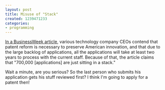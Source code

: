 ```yaml
---
layout: post
title: Misuse of "Stack"
created: 1239471233
categories:
- programming
---
```

[In a BusinessWeek article](http://www.businessweek.com/innovate/content/apr2009/id2009048_138177.htm), various technology company CEOs contend that patent reform is necessary to preserve American innovation, and that due to the large backlog of applications, all the applications will take at least two years to process with the current staff. Because of that, the article claims that "700,000 [applications] are just sitting in a stack."

Wait a minute, are you serious? So the last person who submits his application gets his stuff reviewed first? I think I'm going to apply for a patent then!
